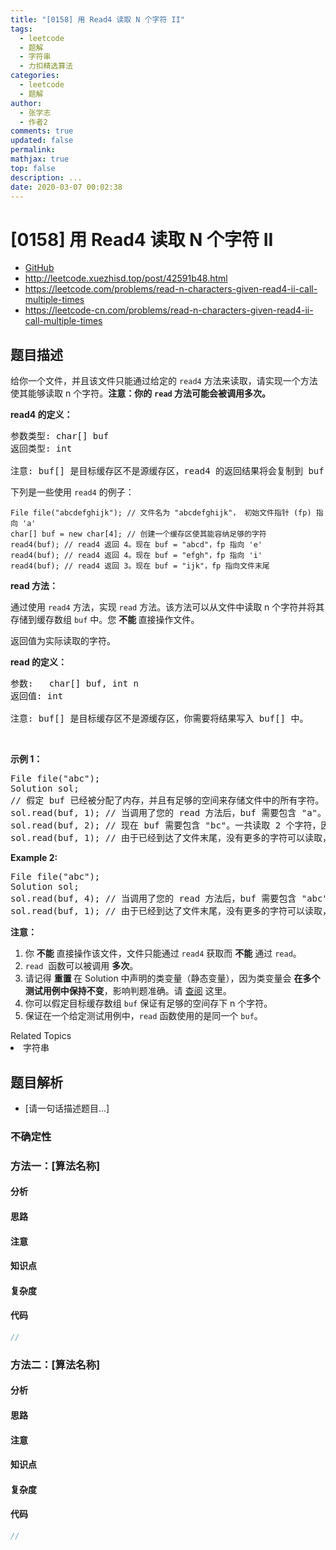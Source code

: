 ```yaml
---
title: "[0158] 用 Read4 读取 N 个字符 II"
tags:
  - leetcode
  - 题解
  - 字符串
  - 力扣精选算法
categories:
  - leetcode
  - 题解
author:
  - 张学志
  - 作者2
comments: true
updated: false
permalink:
mathjax: true
top: false
description: ...
date: 2020-03-07 00:02:38
---
```



# [0158] 用 Read4 读取 N 个字符 II
* [GitHub](https://github.com/algoboy101/LeetCodeCrowdsource/tree/master/_posts/QA/%5B0158%5D%20%E7%94%A8%20Read4%20%E8%AF%BB%E5%8F%96%20N%20%E4%B8%AA%E5%AD%97%E7%AC%A6%20II.md)
* http://leetcode.xuezhisd.top/post/42591b48.html
* https://leetcode.com/problems/read-n-characters-given-read4-ii-call-multiple-times
* https://leetcode-cn.com/problems/read-n-characters-given-read4-ii-call-multiple-times


## 题目描述

<p>给你一个文件，并且该文件只能通过给定的&nbsp;<code>read4</code>&nbsp;方法来读取，请实现一个方法使其能够读取 n 个字符。<strong>注意：你的</strong>&nbsp;<strong><code>read</code> 方法可能会被调用多次。</strong></p>

<p><strong>read4 的定义：</strong></p>

<pre>参数类型: char[] buf
返回类型: int

注意: buf[] 是目标缓存区不是源缓存区，read4 的返回结果将会复制到 buf[] 当中。
</pre>

<p>下列是一些使用 <code>read4</code> 的例子：</p>

<pre><code>File file(&quot;abcdefghijk&quot;); // 文件名为 &quot;abcdefghijk&quot;， 初始文件指针 (fp) 指向 &#39;a&#39; 
char[] buf = new char[4]; // 创建一个缓存区使其能容纳足够的字符
read4(buf); // read4 返回 4。现在 buf = &quot;abcd&quot;，fp 指向 &#39;e&#39;
read4(buf); // read4 返回 4。现在 buf = &quot;efgh&quot;，fp 指向 &#39;i&#39;
read4(buf); // read4 返回 3。现在 buf = &quot;ijk&quot;，fp 指向文件末尾</code></pre>

<p><strong>read 方法：</strong></p>

<p>通过使用 <code>read4</code> 方法，实现&nbsp;<code>read</code> 方法。该方法可以从文件中读取 n 个字符并将其存储到缓存数组&nbsp;<code>buf</code> 中。您&nbsp;<strong>不能&nbsp;</strong>直接操作文件。</p>

<p>返回值为实际读取的字符。</p>

<p><strong>read&nbsp;的定义：</strong></p>

<pre>参数:   char[] buf, int n
返回值: int

注意: buf[] 是目标缓存区不是源缓存区，你需要将结果写入 buf[] 中。
</pre>

<p>&nbsp;</p>

<p><strong>示例 1：</strong></p>

<pre>File file(&quot;abc&quot;);
Solution sol;
// 假定 buf 已经被分配了内存，并且有足够的空间来存储文件中的所有字符。
sol.read(buf, 1); // 当调用了您的 read 方法后，buf 需要包含 &quot;a&quot;。 一共读取 1 个字符，因此返回 1。
sol.read(buf, 2); // 现在 buf 需要包含 &quot;bc&quot;。一共读取 2 个字符，因此返回 2。
sol.read(buf, 1); // 由于已经到达了文件末尾，没有更多的字符可以读取，因此返回 0。
</pre>

<p><strong>Example 2:</strong></p>

<pre>File file(&quot;abc&quot;);
Solution sol;
sol.read(buf, 4); // 当调用了您的 read 方法后，buf 需要包含 &quot;abc&quot;。 一共只能读取 3 个字符，因此返回 3。
sol.read(buf, 1); // 由于已经到达了文件末尾，没有更多的字符可以读取，因此返回 0。
</pre>

<p><strong>注意：</strong></p>

<ol>
	<li>你 <strong>不能</strong> 直接操作该文件，文件只能通过 <code>read4</code> 获取而 <strong>不能</strong> 通过 <code>read</code>。</li>
	<li><code>read</code>&nbsp; 函数可以被调用&nbsp;<strong>多次</strong>。</li>
	<li>请记得&nbsp;<strong>重置&nbsp;</strong>在 Solution 中声明的类变量（静态变量），因为类变量会&nbsp;<strong>在多个测试用例中保持不变</strong>，影响判题准确。请 <a href="https://support.leetcode-cn.com/hc/kb/section/1071534/" target="_blank">查阅</a> 这里。</li>
	<li>你可以假定目标缓存数组&nbsp;<code>buf</code> 保证有足够的空间存下 n 个字符。&nbsp;</li>
	<li>保证在一个给定测试用例中，<code>read</code> 函数使用的是同一个 <code>buf</code>。</li>
</ol>
<div><div>Related Topics</div><div><li>字符串</li></div></div>


## 题目解析
* [请一句话描述题目...]

### 不确定性


### 方法一：[算法名称]

#### 分析

#### 思路

#### 注意

#### 知识点

#### 复杂度

#### 代码

```cpp
//
```


### 方法二：[算法名称]

#### 分析

#### 思路

#### 注意

#### 知识点

#### 复杂度

#### 代码

```cpp
//
```


